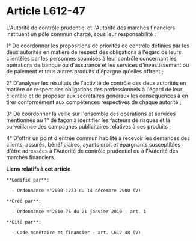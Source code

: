 # Article L612-47

L'Autorité de contrôle prudentiel et l'Autorité des marchés financiers instituent un pôle commun chargé, sous leur
responsabilité : 

1° De coordonner les propositions de priorités de contrôle définies par les deux autorités en matière de respect des
obligations à l'égard de leurs clientèles par les personnes soumises à leur contrôle concernant les opérations de banque ou
d'assurance et les services d'investissement ou de paiement et tous autres produits d'épargne qu'elles offrent ; 

2° D'analyser les résultats de l'activité de contrôle des deux autorités en matière de respect des obligations des
professionnels à l'égard de leur clientèle et de proposer aux secrétaires généraux les conséquences à en tirer conformément
aux compétences respectives de chaque autorité ; 

3° De coordonner la veille sur l'ensemble des opérations et services mentionnés au 1° de façon à identifier les facteurs de
risques et la surveillance des campagnes publicitaires relatives à ces produits ; 

4° D'offrir un point d'entrée commun habilité à recevoir les demandes des clients, assurés, bénéficiaires, ayants droit et
épargnants susceptibles d'être adressées à l'Autorité de contrôle prudentiel ou à l'Autorité des marchés financiers.

**Liens relatifs à cet article**

	**Codifié par**:

	  - Ordonnance n°2000-1223 du 14 décembre 2000 (V)

	**Créé par**:

	  - Ordonnance n°2010-76 du 21 janvier 2010 - art. 1

	**Cité par**:

	  - Code monétaire et financier - art. L612-48 (V)
